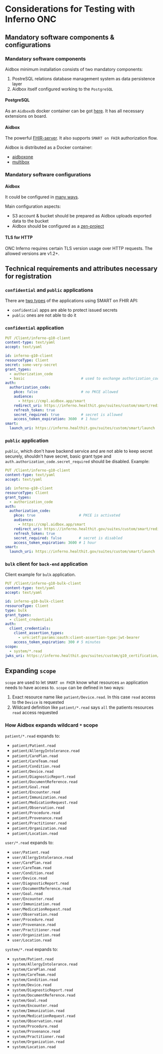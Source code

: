 # Considerations for Testing with Inferno ONC

## Mandatory software components & configurations

### Mandatory software components

Aidbox minimum installation consists of two mandatory components:

1. PostreSQL relations database management system as data persistence layer
2. Aidbox itself configured working to the `PostgreSQL`

#### PostgreSQL

As an `Aidboxdb` docker container can be got [here](https://hub.docker.com/r/healthsamurai/aidboxdb). It has all necessary extensions on board.

#### Aidbox

The powerful [FHIR-server](https://www.health-samurai.io/aidbox). It also supports `SMART on FHIR` authorization flow.

Aidbox is distributed as a Docker container:

* [aidboxone](https://hub.docker.com/r/healthsamurai/aidboxone)
* [multibox](https://hub.docker.com/r/healthsamurai/multibox)

### Mandatory software configurations

#### Aidbox

It could be configured in [many ways](broken-reference).

Main configuration aspects:

* S3 account & bucket should be prepared as Aidbox uploads exported data to the bucket
* Aidbox should be configured as a [zen-project](broken-reference)

#### TLS for HTTP

ONC Inferno requires certain TLS version usage over HTTP requests. The allowed versions are v1.2+.

## Technical requirements and attributes necessary for registration

### `confidential` and `public` applications

There are [two types](http://www.hl7.org/fhir/smart-app-launch/app-launch.html#support-for-public-and-confidential-apps) of the applications using SMART on FHIR API:

* `confidential` apps are able to protect issued secrets
* `public` ones are not able to do it

### `confidential` application

```yaml
PUT /Client/inferno-g10-client
content-type: text/yaml
accept: text/yaml

id: inferno-g10-client
resourceType: Client
secret: some-very-secret
grant_types:
  - authorization_code
  - basic                          # used to exchange authorization_code for access_token
auth:
  authorization_code:
    pkce: false                    # no PKCE allowed
    audience:
      - https://cmpl.aidbox.app/smart
    redirect_uri: https://inferno.healthit.gov/suites/custom/smart/redirect
    refresh_token: true
    secret_required: true          # secret is allowed
    access_token_expiration: 3600  # 1 hour
smart:
  launch_uri: https://inferno.healthit.gov/suites/custom/smart/launch
```

### `public` application

`public`, which don't have backend service and are not able to keep secret securely, shouldn't have secret, basic grant type and `auth.authorization_code.secret_required` should be disabled. Example:

```yaml
PUT /Client/inferno-g10-client
content-type: text/yaml
accept: text/yaml

id: inferno-g10-client
resourceType: Client
grant_types:
  - authorization_code
auth:
  authorization_code:
    pkce: true                    # PKCE is activated
    audience:
      - https://cmpl.aidbox.app/smart
    redirect_uri: https://inferno.healthit.gov/suites/custom/smart/redirect
    refresh_token: true
    secret_required: false        # secret is disabled
    access_token_expiration: 3600 # 1 hour
smart:
  launch_uri: https://inferno.healthit.gov/suites/custom/smart/launch
```

### `bulk` client for `back-end` application

Client example for `bulk` application.

```yaml
PUT /Client/inferno-g10-bulk-client
content-type: text/yaml
accept: text/yaml

id: inferno-g10-bulk-client
resourceType: Client
type: bulk
grant_types:
  - client_credentials
auth:
  client_credentials:
    client_assertion_types:
      - urn:ietf:params:oauth:client-assertion-type:jwt-bearer
    access_token_expiration: 300 # 5 minutes
scope:
  - system/*.read
jwks_uri: https://inferno.healthit.gov/suites/custom/g10_certification/.well-known/jwks.json
```

## Expanding `scope`

`scope` are used to let `SMART on FHIR` know what resources `an` application needs to have access to. `scope` can be defined in two ways:

1. Exact resource name like `patient/Device.read`. In this case `read` access to the `Device` is requested
2. Wildcard definition like `patient/*.read` says `all` the patients resources `read` access requested

### How Aidbox expands wildcard `*` scope

`patient/*.read` expands to:

* `patient/Patient.read`
* `patient/AllergyIntolerance.read`
* `patient/CarePlan.read`
* `patient/CareTeam.read`
* `patient/Condition.read`
* `patient/Device.read`
* `patient/DiagnosticReport.read`
* `patient/DocumentReference.read`
* `patient/Goal.read`
* `patient/Encounter.read`
* `patient/Immunization.read`
* `patient/MedicationRequest.read`
* `patient/Observation.read`
* `patient/Procedure.read`
* `patient/Provenance.read`
* `patient/Practitioner.read`
* `patient/Organization.read`
* `patient/Location.read`

`user/*.read` expands to:

* `user/Patient.read`
* `user/AllergyIntolerance.read`
* `user/CarePlan.read`
* `user/CareTeam.read`
* `user/Condition.read`
* `user/Device.read`
* `user/DiagnosticReport.read`
* `user/DocumentReference.read`
* `user/Goal.read`
* `user/Encounter.read`
* `user/Immunization.read`
* `user/MedicationRequest.read`
* `user/Observation.read`
* `user/Procedure.read`
* `user/Provenance.read`
* `user/Practitioner.read`
* `user/Organization.read`
* `user/Location.read`

`system/*.read` expands to:

* `system/Patient.read`
* `system/AllergyIntolerance.read`
* `system/CarePlan.read`
* `system/CareTeam.read`
* `system/Condition.read`
* `system/Device.read`
* `system/DiagnosticReport.read`
* `system/DocumentReference.read`
* `system/Goal.read`
* `system/Encounter.read`
* `system/Immunization.read`
* `system/MedicationRequest.read`
* `system/Observation.read`
* `system/Procedure.read`
* `system/Provenance.read`
* `system/Practitioner.read`
* `system/Organization.read`
* `system/Location.read`
